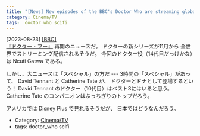 ```yaml
---
title: "[News] New episodes of the BBC's Doctor Who are streaming globally from November ---David Tennant と Catherine Tate!!!"
category: Cinema/TV
tags:  doctor_who scifi
---
```


[2023-08-23] [[BBC]](https://www.bbc.com/culture/article/20230822-new-episodes-of-the-bbcs-doctor-who-will-be-streaming-globally-from-november)  
 [『ドクター・フー』](https://ja.wikipedia.org/wiki/%E3%83%89%E3%82%AF%E3%82%BF%E3%83%BC%E3%83%BB%E3%83%95%E3%83%BC) 再開のニュースだ。
ドクターの新シリーズが11月から
全世界でストリーミング配信されるそうだ。
今回のドクター役（14代目だっけかな）は Ncuti Gatwa である。

 しかし、大ニュースは「スペシャル」の方だ ---
3時間の「スペシャル」があって、
David Tennant と Catherine Tate が、
ドクターとドナとして登場するという！
David Tennant のドクター（10代目）はベスト3にはいると思う。
Catherine Tate のコンパニオンはぶっちぎりのトップだろう。

 アメリカでは Disney Plus で見れるそうだが、
日本ではどうなんだろう。

- Category: [Cinema/TV](categories.html#Cinema/TV)
- tags:  doctor_who scifi

